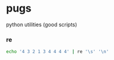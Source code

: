 pugs
====

python utilities (good scripts)

### re
```sh
echo '4 3 2 1 3 4 4 4 4' | re '\s' '\n'
```
